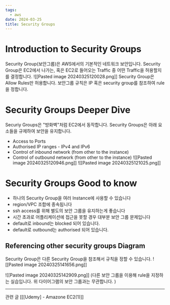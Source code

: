 ```yaml
---
tags:
  - aws
date: 2024-03-25
title: Security Groups
---
```

# Introduction to Security Groups

Security Group(보안그룹)은 AWS에서의 기본적인 네트워크 보안입니다. 
Security Group은 EC2에서 나가는, 혹은 EC2로 들어오는 Traffic 중 어떤 Traffic을 허용할지를 결정합니다.
![[Pasted image 20240325120028.png]]
Security Group은 Allow Rules만 허용합니다. 보안그룹 규칙은 IP 혹은 security group를 참조하여 rule을 정합니다.

# Security Groups Deeper Dive

Securiy Groups은 "방화벽"처럼 EC2에서 동작합니다.
Security Groups은 아래 요소들을 규제하여 보안을 유지합니다.
- Access to Ports
- Authorised IP ranges - IPv4 and IPv6
- Control of inbound network (from other to the instance)
- Control of outbound network (from other to the instance)
![[Pasted image 20240325120946.png]]
![[Pasted image 20240325121025.png]]

# Security Groups Good to know

- 하나의 Security Group을 여러 Instance에 사용할 수 있습니다
- region/VPC 조합에 종속됩니다
- ssh access를 위해 별도의 보안 그룹을 유지하는게 좋습니다
- 시간 초과로 어플리케이션에 접근을 못할 경우 대부분 보안 그룹 문제입니다
- default로 inbound는 blocked 되어 있습니다.
- default로 outbound는 authorised 되어 있습니다.

## Referencing other security groups Diagram

Security Group은 다른 Security Group을 참조해서 규칙을 정할 수 있습니다.
![[Pasted image 20240325141656.png]]

![[Pasted image 20240325142909.png]]
(다른 보안 그룹을 이용해 rule을 지정하는 실습입니다. 위 다이어그램의 보안 그룹과는 무관합니다. )

---
관련 글
[[[Udemy] - Amazone EC2(1)]]

